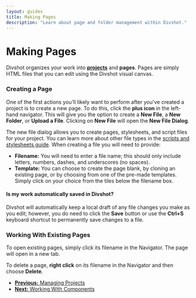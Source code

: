 ```yaml
---
layout: guides
title: Making Pages
description: "Learn about page and folder management within Divshot."
---
```


<h1 class='page-header'>Making Pages</h1>

<p class='lead'>Divshot organizes your work into <b><a href="/guides/projects.html">projects</a></b> and <b>pages</b>. Pages are simply HTML files that you can edit using the Divshot visual canvas.</p>

### Creating a Page

One of the first actions you'll likely want to perform after you've created a project is to create a new page. To do this, click the **plus icon** in the left-hand navigator. This will give you the option to create a **New File**, a **New Folder**, or **Upload a File**. Clicking on **New File** will open the **New File Dialog**.

<!-- TODO: Picture of New File Dialog -->

The new file dialog allows you to create pages, stylesheets, and script files for your project. You can learn more about other file types in the [scripts and stylesheets guide](/guides/scripts-and-styles.html). When creating a file you will need to provide:

* **Filename:** You will need to enter a file name; this should only include letters, numbers, dashes, and underscores (no spaces).
* **Template:** You can choose to create the page blank, by cloning an existing page, or by choosing from one of the pre-made templates. Simply click on your choice from the tiles below the filename box.

<div class='alert alert-info alert-question'>
  <h4>Is my work automatically saved in Divshot?</h4>
  <p>Divshot will automatically keep a local draft of any file changes you make as you edit; however, you do need to click the <b>Save</b> button or use the <b>Ctrl+S</b> keyboard shortcut to permanently save changes to a file.</p>
</div>

### Working With Existing Pages

To open existing pages, simply click its filename in the Navigator. The page will open in a new tab.

To delete a page, **right click** on its filename in the Navigator and then choose **Delete**.

<!-- ### Modifying Page Options

You can change a page's name and folder after creation by accessing the **Page Options Dialog**. To open the page options dialog, click on the page dropdown and then click on the gear icon for the page you wish to edit. The page options dialog allows you to modify the page name and folder.

![Divshot - Page Options]({% asset_path page-options.gif %} "Page Options")

The **Use as Template** checkbox indicates that you wish to use the chosen page as a template for additional pages. If checked, this page will appear as a template option in the **New Page Dialog**.

### Page Templates

When working on a project it can often be helpful to create a common starting point containing shared user interface elements. In Divshot, these common starting points are called **Templates**. While there are a few templates available by default, templates are most powerful when created in service of your specific project needs.

To create a page template, simply create a page as normal and then open the **Page Options Dialog** as described in the preceding section. Check the box that says "Use as Page Template" and save your changes.

![Divshot - Page Options Dialog]({% asset_path page-options-dialog.png %} "Page Options Dialog")

<div class='alert alert-info alert-question'>
  <h4>Do changes to my template also change pages based on that template (or vice versa)?</h4>
  <p>No. At this time when you create a page based on a template the template's source code is duplicated into a new page. We may introduce more advanced templating functionality in the future.</p>
</div> 

### Folders

Folders are simply groups of similar pages that exist to help you organize your work. Folders are also used to help determine batch exports (see the [Exporting and Previewing Guide](/guides/export.html) for more information). To create a new folder, simply click the folder dropdown, type the folder name in the text field at the bottom, and click "Create Folder". Once a folder is created, new and existing pages can be assigned to it.

To switch between folders, you can click the folder dropdown and simply select a folder. This will filter the page dropdown to only display pages within that folder. Note that each folder has a number next to it indicating the number of pages it contains.

<div class='alert alert-success'><b>Quick Tip:</b> The <b>All Pages</b> option at the top of the folder list will show all pages, regardless of folder.</div> -->

<ul class="pager">
  <li><a href="/guides/projects.html"><b>Previous:</b> Managing Projects</a</li>
  <li><a href="/guides/components.html"><b>Next:</b> Working With Components</a</li>
</ul>